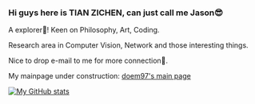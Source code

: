 ### Hi guys here is TIAN ZICHEN, can just call me Jason😎
A explorer👀! Keen on Philosophy, Art, Coding.

Research area in Computer Vision, Network and those interesting things.

Nice to drop e-mail to me for more connection🎨.

My mainpage under construction: [doem97's main page](https://doem97.github.io/)

[![My GitHub stats](https://github-readme-stats.vercel.app/api?username=doem1997)](https://github.com/anuraghazra/github-readme-stats)
